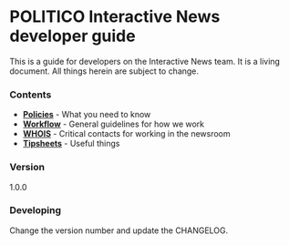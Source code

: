 # POLITICO Interactive News developer guide

This is a guide for developers on the Interactive News team. It is a living document. All things herein are subject to change.

### Contents

* [**Policies**](/policies.md) - What you need to know
* [**Workflow**](/workflow.md) - General guidelines for how we work
* [**WHOIS**](whois.md) - Critical contacts for working in the newsroom
* [**Tipsheets**](/tipsheets.md) - Useful things



### Version

1.0.0

### Developing

Change the version number and update the CHANGELOG.
